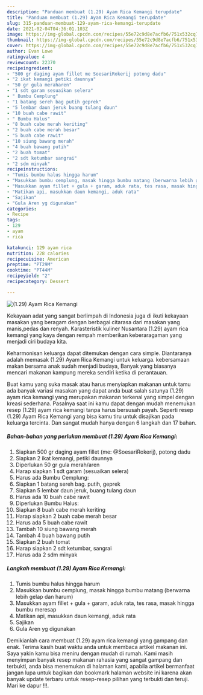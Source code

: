 ```yaml
---
description: "Panduan membuat (1.29) Ayam Rica Kemangi terupdate"
title: "Panduan membuat (1.29) Ayam Rica Kemangi terupdate"
slug: 315-panduan-membuat-129-ayam-rica-kemangi-terupdate
date: 2021-02-04T04:36:01.103Z
image: https://img-global.cpcdn.com/recipes/55e72c9d8e7acfb6/751x532cq70/129-ayam-rica-kemangi-foto-resep-utama.jpg
thumbnail: https://img-global.cpcdn.com/recipes/55e72c9d8e7acfb6/751x532cq70/129-ayam-rica-kemangi-foto-resep-utama.jpg
cover: https://img-global.cpcdn.com/recipes/55e72c9d8e7acfb6/751x532cq70/129-ayam-rica-kemangi-foto-resep-utama.jpg
author: Evan Lowe
ratingvalue: 4
reviewcount: 22370
recipeingredient:
- "500 gr daging ayam fillet me SoesariRokerij potong dadu"
- "2 ikat kemangi petiki daunnya"
- "50 gr gula meraharen"
- "1 sdt garam sesuaikan selera"
- " Bumbu Cemplung"
- "1 batang sereh bag putih geprek"
- "5 lembar daun jeruk buang tulang daun"
- "10 buah cabe rawit"
- " Bumbu Halus"
- "8 buah cabe merah keriting"
- "2 buah cabe merah besar"
- "5 buah cabe rawit"
- "10 siung bawang merah"
- "4 buah bawang putih"
- "2 buah tomat"
- "2 sdt ketumbar sangrai"
- "2 sdm minyak"
recipeinstructions:
- "Tumis bumbu halus hingga harum"
- "Masukkan bumbu cemplung, masak hingga bumbu matang (berwarna lebih gelap dan harum)"
- "Masukkan ayam fillet + gula + garam, aduk rata, tes rasa, masak hingga bumbu meresap"
- "Matikan api, masukkan daun kemangi, aduk rata"
- "Sajikan"
- "Gula Aren yg digunakan"
categories:
- Recipe
tags:
- 129
- ayam
- rica

katakunci: 129 ayam rica 
nutrition: 228 calories
recipecuisine: American
preptime: "PT29M"
cooktime: "PT44M"
recipeyield: "2"
recipecategory: Dessert

---
```



![(1.29) Ayam Rica Kemangi](https://img-global.cpcdn.com/recipes/55e72c9d8e7acfb6/751x532cq70/129-ayam-rica-kemangi-foto-resep-utama.jpg)

Kekayaan adat yang sangat berlimpah di Indonesia juga di ikuti kekayaan masakan yang beragam dengan berbagai citarasa dari masakan yang manis,pedas dan renyah. Karasteristik kuliner Nusantara (1.29) ayam rica kemangi yang kaya dengan rempah memberikan keberaragaman yang menjadi ciri budaya kita.




Keharmonisan keluarga dapat ditemukan dengan cara simple. Diantaranya adalah memasak (1.29) Ayam Rica Kemangi untuk keluarga. kebersamaan makan bersama anak sudah menjadi budaya, Banyak yang biasanya mencari makanan kampung mereka sendiri ketika di perantauan.

Buat kamu yang suka masak atau harus menyiapkan makanan untuk tamu ada banyak variasi masakan yang dapat anda buat salah satunya (1.29) ayam rica kemangi yang merupakan makanan terkenal yang simpel dengan kreasi sederhana. Pasalnya saat ini kamu dapat dengan mudah menemukan resep (1.29) ayam rica kemangi tanpa harus bersusah payah.
Seperti resep (1.29) Ayam Rica Kemangi yang bisa kamu tiru untuk disajikan pada keluarga tercinta. Dan sangat mudah hanya dengan 6 langkah dan 17 bahan.


<!--inarticleads1-->

##### Bahan-bahan yang perlukan membuat (1.29) Ayam Rica Kemangi:

1. Siapkan 500 gr daging ayam fillet (me: @SoesariRokerij), potong dadu
1. Siapkan 2 ikat kemangi, petiki daunnya
1. Diperlukan 50 gr gula merah/aren
1. Harap siapkan 1 sdt garam (sesuaikan selera)
1. Harus ada  Bumbu Cemplung:
1. Siapkan 1 batang sereh bag. putih, geprek
1. Siapkan 5 lembar daun jeruk, buang tulang daun
1. Harus ada 10 buah cabe rawit
1. Diperlukan  Bumbu Halus:
1. Siapkan 8 buah cabe merah keriting
1. Harap siapkan 2 buah cabe merah besar
1. Harus ada 5 buah cabe rawit
1. Tambah 10 siung bawang merah
1. Tambah 4 buah bawang putih
1. Siapkan 2 buah tomat
1. Harap siapkan 2 sdt ketumbar, sangrai
1. Harus ada 2 sdm minyak




<!--inarticleads2-->

##### Langkah membuat  (1.29) Ayam Rica Kemangi:

1. Tumis bumbu halus hingga harum
1. Masukkan bumbu cemplung, masak hingga bumbu matang (berwarna lebih gelap dan harum)
1. Masukkan ayam fillet + gula + garam, aduk rata, tes rasa, masak hingga bumbu meresap
1. Matikan api, masukkan daun kemangi, aduk rata
1. Sajikan
1. Gula Aren yg digunakan




Demikianlah cara membuat (1.29) ayam rica kemangi yang gampang dan enak. Terima kasih buat waktu anda untuk membaca artikel makanan ini. Saya yakin kamu bisa meniru dengan mudah di rumah. Kami masih menyimpan banyak resep makanan rahasia yang sangat gampang dan terbukti, anda bisa menemukan di halaman kami, apabila artikel bermanfaat jangan lupa untuk bagikan dan bookmark halaman website ini karena akan banyak update terbaru untuk resep-resep pilihan yang terbukti dan teruji. Mari ke dapur !!!. 

